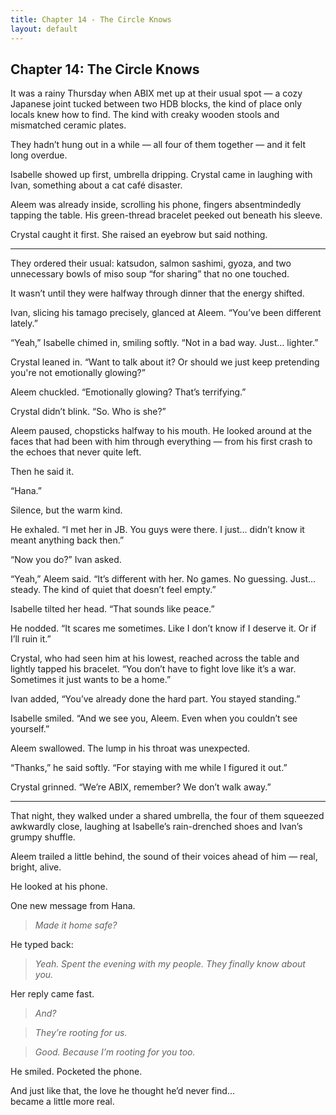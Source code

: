```yaml
---
title: Chapter 14 - The Circle Knows
layout: default
---
```


## Chapter 14: The Circle Knows

It was a rainy Thursday when ABIX met up at their usual spot — a cozy Japanese joint tucked between two HDB blocks, the kind of place only locals knew how to find. The kind with creaky wooden stools and mismatched ceramic plates.

They hadn’t hung out in a while — all four of them together — and it felt long overdue.

Isabelle showed up first, umbrella dripping. Crystal came in laughing with Ivan, something about a cat café disaster.

Aleem was already inside, scrolling his phone, fingers absentmindedly tapping the table. His green-thread bracelet peeked out beneath his sleeve.

Crystal caught it first. She raised an eyebrow but said nothing.

---

They ordered their usual: katsudon, salmon sashimi, gyoza, and two unnecessary bowls of miso soup “for sharing” that no one touched.

It wasn’t until they were halfway through dinner that the energy shifted.

Ivan, slicing his tamago precisely, glanced at Aleem. “You’ve been different lately.”

“Yeah,” Isabelle chimed in, smiling softly. “Not in a bad way. Just… lighter.”

Crystal leaned in. “Want to talk about it? Or should we just keep pretending you're not emotionally glowing?”

Aleem chuckled. “Emotionally glowing? That’s terrifying.”

Crystal didn’t blink. “So. Who is she?”

Aleem paused, chopsticks halfway to his mouth. He looked around at the faces that had been with him through everything — from his first crash to the echoes that never quite left.

Then he said it.

“Hana.”

Silence, but the warm kind.

He exhaled. “I met her in JB. You guys were there. I just... didn’t know it meant anything back then.”

“Now you do?” Ivan asked.

“Yeah,” Aleem said. “It’s different with her. No games. No guessing. Just… steady. The kind of quiet that doesn’t feel empty.”

Isabelle tilted her head. “That sounds like peace.”

He nodded. “It scares me sometimes. Like I don’t know if I deserve it. Or if I’ll ruin it.”

Crystal, who had seen him at his lowest, reached across the table and lightly tapped his bracelet. “You don’t have to fight love like it’s a war. Sometimes it just wants to be a home.”

Ivan added, “You’ve already done the hard part. You stayed standing.”

Isabelle smiled. “And we see you, Aleem. Even when you couldn’t see yourself.”

Aleem swallowed. The lump in his throat was unexpected.

“Thanks,” he said softly. “For staying with me while I figured it out.”

Crystal grinned. “We’re ABIX, remember? We don’t walk away.”

---

That night, they walked under a shared umbrella, the four of them squeezed awkwardly close, laughing at Isabelle’s rain-drenched shoes and Ivan’s grumpy shuffle.

Aleem trailed a little behind, the sound of their voices ahead of him — real, bright, alive.

He looked at his phone.

One new message from Hana.

> *Made it home safe?*

He typed back:

> *Yeah. Spent the evening with my people. They finally know about you.*

Her reply came fast.

> *And?*

> *They’re rooting for us.*

> *Good. Because I’m rooting for you too.*

He smiled. Pocketed the phone.

And just like that, the love he thought he’d never find...  
became a little more real.